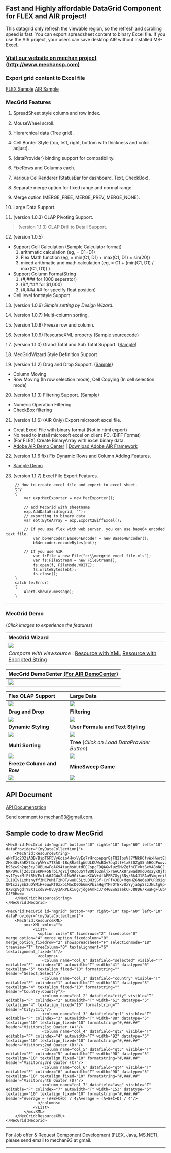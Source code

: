 ## Fast and Highly affordable DataGrid Component for FLEX and AIR project! ##

This datagrid only refresh the viewable region, so the refresh and scrolling speed is fast. You can export spreadsheet content to binary Excel file. If you use the AIR project, your users can save desktop AIR without installed MS-Excel.

### [Visit our website on mechan project (http://www.mechansp.com)](http://www.mechansp.com/) ###

### Export grid content to Excel file ###

[FLEX Sample](http://flexspreadsheet.googlecode.com/svn/trunk/MecGridDemo/MecGridDemo.html) [AIR Sample](http://flexspreadsheet.googlecode.com/svn/trunk/MecGridAirDemo/MecGridAIRDemo.air)

### MecGrid Features ###

1. SpreadSheet style column and row index.

2. MouseWheel scroll.

3. Hierarchical data (Tree grid).

4. Cell Border Style (top, left, right, bottom with thickness and color adjust).

5. {dataProvider} binding support for compatibility.

6. FixeRows and Columns each.

7. Various CellRenderer (StatusBar for dashboard, Text, CheckBox).

8. Separate merge option for fixed range and normal range.

9. Merge option (MERGE\_FREE, MERGE\_PREV, MERGE\_NONE).

10. Large Data Support.

11. (version 1.0.3) OLAP Pivoting Support.
> (version 1.1.3) OLAP Drill to Detail Support.

12. (version 1.0.5)
  * Support Cell Calculation (Sample Calculator format)
    1. arithmatic calculation (eg, = C1+D1)
    1. Flex Math function (eg, = min(C1, D1) + max(C1, D1)   = sin(20))
    1. mixed arithmatic and math calculation (eg, = C1 + (min(C1, D1) / max(C1, D1)) )
  * Support Column FormatString
    1. (#,### for 1000 seperator)
    1. ($#,### for $1,000)
    1. (#,###.## for specify float position)
  * Cell level fontstyle Support

13. (version 1.0.6) _Simple setting by Design Wizard_.

14. (version 1.0.7) Multi-column sorting.

15. (version 1.0.8) Freeze row and column.

16. (version 1.0.9) ResourseXML property ([Sample sourcecode](http://flexspreadsheet.googlecode.com/svn/trunk/MecGridResourceXML/srcview/index.html))

17. (version 1.1.0) Grand Total and Sub Total Support. ([Sample](http://flexspreadsheet.googlecode.com/svn/trunk/MecGridSubTotal/MecGridSubTotal.html))

18. MecGridWizard Style Definition Support

19. (version 1.1.2) Drag and Drop Support. ([Sample](http://flexspreadsheet.googlecode.com/svn/trunk/MecGridDragDrop/MecGridDragDrop.html))
  * Column Moving
  * Row Moving (In row selection mode), Cell Copying (In cell selection mode)

20. (version 1.1.3) Filtering Support. ([Sample](http://flexspreadsheet.googlecode.com/svn/trunk/MecGridFiltering/MecGridFiltering.html))
  * Numeric Operation Filtering
  * CheckBox filtering

21. (version 1.1.6) (AIR Only) Export microsoft excel file.
  * Creat Excel File with binary format (Not in html export)
  * No need to install microsoft excel on client PC. (BIFF Format)
  * (For FLEX) Create BinaryArray with excel binary data.
  * [Adobe AIR Demo Center](http://flexspreadsheet.googlecode.com/svn/trunk/MecGridAirDemo/MecGridAIRDemo.air)    |    [Download Adobe AIR Framework](http://www.adobe.com/go/EN_US-H-GET-AIR)

22. (version 1.1.6 fix) Fix Dynamic Rows and Column Adding Features.
  * [Sample Demo](http://flexspreadsheet.googlecode.com/svn/trunk/MecGridDynamicColumn/MecGridDynamicColumn.html)

23. (version 1.1.7) Excel File Export Features.
```
    // How to create excel file and export to excel sheet.
    try
    {
        var exp:MecExporter = new MecExporter();
            
        // add MecGrid with sheetname
        exp.AddDataGrid(mgrid, "");
        // exporting to binary data
        var ebt:ByteArray = exp.Export2BiffExcel();
          
        // If you use flex with web server, you can use base64 encoded text file.
            var b64encoder:Base64Encoder = new Base64Encoder();    
            b64encoder.encodeBytes(ebt);
            
        // If you use AIR
            var f:File = new File("c:\\mecgrid_excel_file.xls");
            var fs:FileStream = new FileStream();
            fs.open(f, FileMode.WRITE);
            fs.writeBytes(ebt);
            fs.close();
    }
    catch (e:Error)
    {
        Alert.show(e.message);
    }
```

---


### MecGrid Demo ###
(_Click images to experience the features_)

| **MecGrid Wizard** |
|:-------------------|
| [![](http://flexspreadsheet.googlecode.com/svn/trunk/images/mecgrid_wizard.gif)](http://flexspreadsheet.googlecode.com/svn/trunk/mecgridwizard/MecGridWizard.html) |
| _Compare with viewsource_ : [Resource with XML](http://flexspreadsheet.googlecode.com/svn/trunk/MecGridResourceXML/MecGridResourceXML.html)  [Resource with Encripted String](http://flexspreadsheet.googlecode.com/svn/trunk/sample03/MecGridTemplate.html)|

| **MecGrid DemoCenter** [(For AIR DemoCenter)](http://flexspreadsheet.googlecode.com/svn/trunk/MecGridAirDemo/MecGridAIRDemo.air) |
|:---------------------------------------------------------------------------------------------------------------------------------|
| [![](http://flexspreadsheet.googlecode.com/svn/trunk/flex_datagrid_democenter.gif)](http://flexspreadsheet.googlecode.com/svn/trunk/MecGridDemo/MecGridDemo.html) |

| **Flex OLAP Support** | **Large Data** |
|:----------------------|:---------------|
| [![](http://flexspreadsheet.googlecode.com/svn/trunk/images/flex_datagrid_olap.gif)](http://flexspreadsheet.googlecode.com/svn/trunk/olap_analysis/MecGridForOLAP.html) | [![](http://flexspreadsheet.googlecode.com/svn/trunk/images/flex_datagrid_largedata.gif)](http://flexspreadsheet.googlecode.com/svn/trunk/sample01/MecGridSample.html) |
| **Drag and Drop**     | **Filtering**  |
| [![](http://flexspreadsheet.googlecode.com/svn/trunk/images/flex_datagrid_dragdrop.jpg)](http://flexspreadsheet.googlecode.com/svn/trunk/MecGridDragDrop/MecGridDragDrop.html) | [![](http://flexspreadsheet.googlecode.com/svn/trunk/flex_datagrid_filtering.gif)](http://flexspreadsheet.googlecode.com/svn/trunk/MecGridFiltering/MecGridFiltering.html) |
| **Dynamic Styling**   | **User Formula and Text Styling** |
| [![](http://flexspreadsheet.googlecode.com/svn/trunk/images/flex_datagrid_sample02.gif)](http://flexspreadsheet.googlecode.com/svn/trunk/sample01/MecGridCellBorder.html) | [![](http://flexspreadsheet.googlecode.com/svn/trunk/images/flex_datagrid_style.gif)](http://flexspreadsheet.googlecode.com/svn/trunk/sample02/bin/MecCustomFormula.html) |
| **Multi Sorting**     | **Tree** (_Click on Load DataProvider Button_) |
| [![](http://flexspreadsheet.googlecode.com/svn/trunk/images/flex_datagrid_sorting.gif)](http://flexspreadsheet.googlecode.com/svn/trunk/sample04/MecGridSorting.html) | [![](http://flexspreadsheet.googlecode.com/svn/trunk/images/flex_datagrid_treegrid.gif)](http://flexspreadsheet.googlecode.com/svn/trunk/sample01/MecGridSample.html) |
| **Freeze Column and Row** | **MineSweep Game** |
| [![](http://flexspreadsheet.googlecode.com/svn/trunk/images/flex_datagrid_freezecell.gif)](http://flexspreadsheet.googlecode.com/svn/trunk/sample05/MecGridFrozen.html) | [![](http://flexspreadsheet.googlecode.com/svn/trunk/images/flex_datagrid_minesweep.gif)](http://flexspreadsheet.googlecode.com/svn/trunk/MineSweep/MineSweep.html) |


## API Document ##
[API Documentation](http://flexspreadsheet.googlecode.com/svn/trunk/document/index.html)

Send comment to mechan93@gmail.com.

## Sample code to draw MecGrid ##
```
<MecGrid:MecGrid id="mgrid" bottom="40" right="10" top="60" left="10" dataProvider="{myDataCollection}">
    <MecGrid:ResourceString>
eNrF1c2O2jAQB/BjpT6F5Vy6oio4HyxVyEq7rHrqpepqr8jFQ2IpsVl7YNkH6fvWxHwotEbpgfaS
ZMx48v8hRX73c/pVWrx7T8hUr1BqRRa6tgWdULKUWxBGv7oq3lf+txElDZgS5n5HQdPuwvzQu27U
b93zw9h2qq3c/JUBLmwFgAX94taghsWutdECCspcFDQAGwluz5MvZqfhCFvktSxVA8oNGJ+t+PcV
NKPDVulj2d3zsSKKN+5Nrpi7gYIjX0qo3SYfBQQlG2nljxraACAk8rZwad0mqQRs2yx8jfpVCqza
vv1TyvxMfFtBN/Eu1ak6JGWuZalNw9GikaosKCWV+4fAFPR7Gyj3Ny/6k4J1FAu9VmjeeiFYADHu
ILIOIv1LxMznyff3MCPuMiT2M8T/wuDC5LtLOH3SSf+CrFf4JBB+MgmHZ6Ne6aOPURR9iqKT4tnl
QW1sziySb2uOYMiH+5uwKT0zxb1MacD0Ob6mKVbiaHq4YMrOTEkvUxYyja5pSszJNLtgGp+Z0l6m
8X8xpVgdTY8XTLcdE9+UvUy3ARPLkiug7jdgeAmkcJ/R4GEwGzzekCFJ88D6/kwaHg+l6bA9jn8B
CJF0Hw==
    </MecGrid:ResourceString>
</MecGrid:MecGrid>
```

```
<MecGrid:MecGrid id="mgrid" bottom="40" right="10" top="60" left="10" dataProvider="{myDataCollection}">
    <MecGrid:ResourceXML>
        <mx:XML xmlns="">
            <List>
              <option cols="8" fixedrows="2" fixedcols="0" merge_option="4" merge_option_fixedcolumn="0" merge_option_fixedrow="2" showspreadsheet="F" selectionmode="18" treeview="T" treeColumn="0" textalignment="6" textalignment_fixed="5"/>
              <columns>
                <column name="col_0" datafield="selected" visible="T" editable="F" colindex="0" autowidth="T" width="41" datatype="0" textalign="5" textalign_fixed="10" formatstring="" header="Select;Select"/>
                <column name="col_1" datafield="country" visible="T" editable="F" colindex="1" autowidth="T" width="61" datatype="5" textalign="4" textalign_fixed="10" formatstring="" header="Country;Country"/>
                <column name="col_2" datafield="city" visible="T" editable="F" colindex="2" autowidth="T" width="61" datatype="5" textalign="4" textalign_fixed="10" formatstring="" header="City;City"/>
                <column name="col_3" datafield="qt1" visible="T" editable="F" colindex="3" autowidth="T" width="88" datatype="5" textalign="10" textalign_fixed="10" formatstring="#,###.##" header="Visitors;1st Quater (A)"/>
                <column name="col_4" datafield="qt2" visible="T" editable="F" colindex="4" autowidth="T" width="92" datatype="5" textalign="10" textalign_fixed="10" formatstring="#,###.##" header="Visitors;2nd Quater (B)"/>
                <column name="col_5" datafield="qt3" visible="T" editable="F" colindex="5" autowidth="T" width="90" datatype="5" textalign="10" textalign_fixed="10" formatstring="#,###.##" header="Visitors;3rd Quater (C)"/>
                <column name="col_6" datafield="qt4" visible="T" editable="F" colindex="6" autowidth="T" width="90" datatype="5" textalign="10" textalign_fixed="10" formatstring="#,###.##" header="Visitors;4th Quater (D)"/>
                <column name="col_7" datafield="avg" visible="T" editable="F" colindex="7" autowidth="T" width="153" datatype="5" textalign="10" textalign_fixed="10" formatstring="#,###.##" header="Average = (A+B+C+D) / 4;Average = (A+B+C+D) / 4"/>
              </columns>
            </List>    
        </mx:XML>
    </MecGrid:ResourceXML>
</MecGrid:MecGrid>
```


---


For Job offer & Request Component Development (FLEX, Java, MS.NET), please send email to mechan93 at gmail.


---
